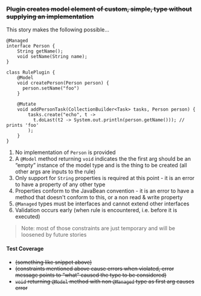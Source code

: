 ### ~~Plugin creates model element of custom, simple, type without supplying an implementation~~

This story makes the following possible…

    @Managed
    interface Person {
        String getName();
        void setName(String name);
    }

    class RulePlugin {
        @Model
        void createPerson(Person person) {
          person.setName("foo")
        }

        @Mutate
        void addPersonTask(CollectionBuilder<Task> tasks, Person person) {
            tasks.create("echo", t ->
              t.doLast(t2 -> System.out.println(person.getName())); // prints 'foo'
            );
        }
    }

1. No implementation of `Person` is provided
2. A `@Model` method returning `void` indicates the the first arg should be an “empty” instance of the model type and is the thing to be created (all other args are inputs to the rule)
3. Only support for `String` properties is required at this point - it is an error to have a property of any other type
4. Properties conform to the JavaBean convention - it is an error to have a method that doesn't conform to this, or a non read & write property
4. `@Managed` types must be interfaces and cannot extend other interfaces
5. Validation occurs early (when rule is encountered, i.e. before it is executed)

> Note: most of those constraints are just temporary and will be loosened by future stories

#### Test Coverage

- ~~(something like snippet above)~~
- ~~(constraints mentioned above cause errors when violated, error message points to “what” caused the type to be considered)~~
- ~~`void` returning `@Model` method with non `@Managed` type as first arg causes error~~

